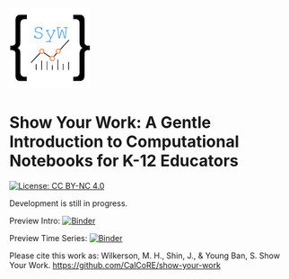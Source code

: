 ![SyW logo](https://github.com/CalCoRE/show-your-work/blob/main/images/syw.png)

# Show Your Work: A Gentle Introduction to Computational Notebooks for K-12 Educators

[![License: CC BY-NC 4.0](https://img.shields.io/badge/License-CC_BY--NC_4.0-lightgrey.svg)](https://creativecommons.org/licenses/by-nc/4.0/)

Development is still in progress.

Preview Intro: [![Binder](https://mybinder.org/badge_logo.svg)](https://mybinder.org/v2/gh/CalCoRE/show-your-work/main?urlpath=%2Fdoc%2Ftree%2F0+-+IntroPython.ipynb)

Preview Time Series: [![Binder](https://mybinder.org/badge_logo.svg)](https://mybinder.org/v2/gh/CalCoRE/show-your-work/main?urlpath=%2Fdoc%2Ftree%2F1+-+TimeSeriesPython.ipynb)

Please cite this work as:
Wilkerson, M. H., Shin, J., & Young Ban, S. Show Your Work. https://github.com/CalCoRE/show-your-work
